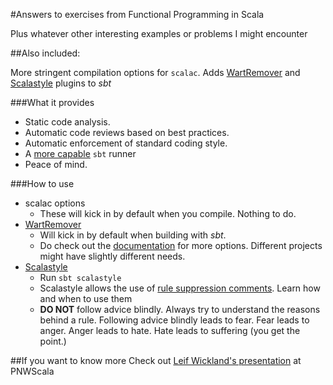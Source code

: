 #Answers to exercises from Functional Programming in Scala

Plus whatever other interesting examples or problems I might encounter

##Also included:

More stringent compilation options for `scalac`. Adds [WartRemover](https://github.com/puffnfresh/wartremover) and [Scalastyle](http://www.scalastyle.org/) plugins to *sbt*

###What it provides
- Static code analysis.
- Automatic code reviews based on best practices.
- Automatic enforcement of standard coding style.
- A [more capable](https://github.com/paulp/sbt-extras) `sbt` runner
- Peace of mind.

###How to use
- scalac options
    - These will kick in by default when you compile. Nothing to do.
- [WartRemover](https://github.com/puffnfresh/wartremover)
    - Will kick in by default when building with _sbt_.
    - Do check out the [documentation](https://github.com/puffnfresh/wartremover) for more options. Different projects might have slightly different needs.
- [Scalastyle](http://www.scalastyle.org/)
    - Run `sbt scalastyle`
    - Scalastyle allows the use of [rule suppression comments](http://stackoverflow.com/questions/21931431/how-can-i-suppress-scalastyle-warning). Learn how and when to use them
    - **DO NOT** follow advice blindly. Always try to understand the reasons behind a rule. Following advice blindly leads to fear. Fear leads to anger. Anger leads to hate. Hate leads to suffering (you get the point.)

##If you want to know more
Check out [Leif Wickland's presentation](http://confreaks.com/videos/4863-PNWS2014-towards-a-safer-scala) at PNWScala
